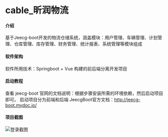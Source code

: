 # cable_昕润物流

#### 介绍
基于Jeecg-boot开发的物流仓储系统，涵盖模块：用户管理、车辆管理、计划管理、仓库管理、库存管理、财务管理、统计报表、系统管理等模块组成

#### 软件架构
软件所用技术：Springboot + Vue 构建的前后端分离开发项目


#### 启动教程
查看 jeecg-boot 官网的文档说明：根据步骤安装所需的环境依赖，然后启动项目即可。
启动项目分为前端和后端
JeecgBoot官方文档：http://jeecg-boot.mydoc.io/

#### 项目截图
![登录截图](https://images.gitee.com/uploads/images/2020/0628/192351_69d1a279_5459645.jpeg "1.jpg")